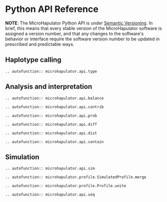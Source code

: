 # Python API Reference

**NOTE**: The MicroHapulator Python API is under [Semantic Versioning](https://semver.org/).
In brief, this means that every stable version of the MicroHapulator software is assigned a version number, and that any changes to the software's behavior or interface require the software version number to be updated in prescribed and predictable ways.


## Haplotype calling

```{eval-rst}
.. autofunction:: microhapulator.api.type
```


## Analysis and interpretation

```{eval-rst}
.. autofunction:: microhapulator.api.balance
```

```{eval-rst}
.. autofunction:: microhapulator.api.contrib
```

```{eval-rst}
.. autofunction:: microhapulator.api.prob
```

```{eval-rst}
.. autofunction:: microhapulator.api.diff
```

```{eval-rst}
.. autofunction:: microhapulator.api.dist
```

```{eval-rst}
.. autofunction:: microhapulator.api.contain
```

## Simulation

```{eval-rst}
.. autofunction:: microhapulator.api.sim
```

```{eval-rst}
.. autofunction:: microhapulator.profile.SimulatedProfile.merge
```

```{eval-rst}
.. autofunction:: microhapulator.profile.Profile.unite
```

```{eval-rst}
.. autofunction:: microhapulator.api.seq
```
